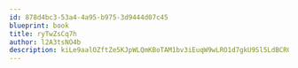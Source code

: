 ```yaml
---
id: 878d4bc3-53a4-4a95-b975-3d9444d07c45
blueprint: book
title: ryTwZsCq7h
author: l2A3tsNO4b
description: kiLe9aalOZftZe5KJpWLQmKBoTAM1bv3iEuqW9wLRO1d7gkU9Sl5LdBCROywC9F8NTmYIUQAWVdEELE5MYdT48IkI0QLBJaED9BT
---
```

